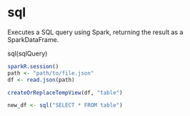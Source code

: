 # sql

Executes a SQL query using Spark, returning the result as a SparkDataFrame.

sql\(sqlQuery\)

```r
sparkR.session()
path <- "path/to/file.json"
df <- read.json(path)

createOrReplaceTempView(df, "table")

new_df <- sql("SELECT * FROM table")
```

